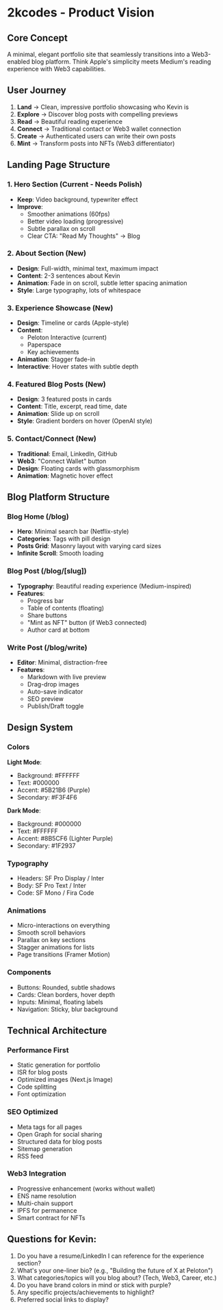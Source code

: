 # 2kcodes - Product Vision

## Core Concept
A minimal, elegant portfolio site that seamlessly transitions into a Web3-enabled blog platform. Think Apple's simplicity meets Medium's reading experience with Web3 capabilities.

## User Journey
1. **Land** → Clean, impressive portfolio showcasing who Kevin is
2. **Explore** → Discover blog posts with compelling previews  
3. **Read** → Beautiful reading experience
4. **Connect** → Traditional contact or Web3 wallet connection
5. **Create** → Authenticated users can write their own posts
6. **Mint** → Transform posts into NFTs (Web3 differentiator)

## Landing Page Structure

### 1. Hero Section (Current - Needs Polish)
- **Keep**: Video background, typewriter effect
- **Improve**: 
  - Smoother animations (60fps)
  - Better video loading (progressive)
  - Subtle parallax on scroll
  - Clear CTA: "Read My Thoughts" → Blog

### 2. About Section (New)
- **Design**: Full-width, minimal text, maximum impact
- **Content**: 2-3 sentences about Kevin
- **Animation**: Fade in on scroll, subtle letter spacing animation
- **Style**: Large typography, lots of whitespace

### 3. Experience Showcase (New)
- **Design**: Timeline or cards (Apple-style)
- **Content**: 
  - Peloton Interactive (current)
  - Paperspace
  - Key achievements
- **Animation**: Stagger fade-in
- **Interactive**: Hover states with subtle depth

### 4. Featured Blog Posts (New)
- **Design**: 3 featured posts in cards
- **Content**: Title, excerpt, read time, date
- **Animation**: Slide up on scroll
- **Style**: Gradient borders on hover (OpenAI style)

### 5. Contact/Connect (New)
- **Traditional**: Email, LinkedIn, GitHub
- **Web3**: "Connect Wallet" button
- **Design**: Floating cards with glassmorphism
- **Animation**: Magnetic hover effect

## Blog Platform Structure

### Blog Home (/blog)
- **Hero**: Minimal search bar (Netflix-style)
- **Categories**: Tags with pill design
- **Posts Grid**: Masonry layout with varying card sizes
- **Infinite Scroll**: Smooth loading

### Blog Post (/blog/[slug])
- **Typography**: Beautiful reading experience (Medium-inspired)
- **Features**:
  - Progress bar
  - Table of contents (floating)
  - Share buttons
  - "Mint as NFT" button (if Web3 connected)
  - Author card at bottom

### Write Post (/blog/write)
- **Editor**: Minimal, distraction-free
- **Features**:
  - Markdown with live preview
  - Drag-drop images
  - Auto-save indicator
  - SEO preview
  - Publish/Draft toggle

## Design System

### Colors
**Light Mode**:
- Background: #FFFFFF
- Text: #000000
- Accent: #5B21B6 (Purple)
- Secondary: #F3F4F6

**Dark Mode**:
- Background: #000000
- Text: #FFFFFF  
- Accent: #8B5CF6 (Lighter Purple)
- Secondary: #1F2937

### Typography
- Headers: SF Pro Display / Inter
- Body: SF Pro Text / Inter
- Code: SF Mono / Fira Code

### Animations
- Micro-interactions on everything
- Smooth scroll behaviors
- Parallax on key sections
- Stagger animations for lists
- Page transitions (Framer Motion)

### Components
- Buttons: Rounded, subtle shadows
- Cards: Clean borders, hover depth
- Inputs: Minimal, floating labels
- Navigation: Sticky, blur background

## Technical Architecture

### Performance First
- Static generation for portfolio
- ISR for blog posts
- Optimized images (Next.js Image)
- Code splitting
- Font optimization

### SEO Optimized
- Meta tags for all pages
- Open Graph for social sharing
- Structured data for blog posts
- Sitemap generation
- RSS feed

### Web3 Integration
- Progressive enhancement (works without wallet)
- ENS name resolution
- Multi-chain support
- IPFS for permanence
- Smart contract for NFTs

## Questions for Kevin:
1. Do you have a resume/LinkedIn I can reference for the experience section?
2. What's your one-liner bio? (e.g., "Building the future of X at Peloton")
3. What categories/topics will you blog about? (Tech, Web3, Career, etc.)
4. Do you have brand colors in mind or stick with purple?
5. Any specific projects/achievements to highlight?
6. Preferred social links to display?